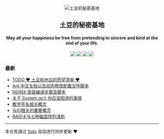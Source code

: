 <p align="center"><img alt="土豆的秘密基地" src="https://b3logfile.com/file/2020/09/timg已去底-af3ff126.jpeg"></p><h2 align="center">
土豆的秘密基地
</h2>

<h4 align="center">May all your happiness be free from pretending to sincere and kind at the end of your life.</h4>
<p align="center"><a title="土豆的秘密基地" target="_blank" href="https://github.com/Casithy/solo-blog"><img src="https://img.shields.io/github/last-commit/Casithy/solo-blog.svg?style=flat-square&color=FF9900"></a>
<a title="GitHub repo size in bytes" target="_blank" href="https://github.com/Casithy/solo-blog"><img src="https://img.shields.io/github/repo-size/Casithy/solo-blog.svg?style=flat-square"></a>
<a title="Solo Version" target="_blank" href="https://github.com/88250/solo/releases"><img src="https://img.shields.io/badge/solo-4.3.1-f1e05a.svg?style=flat-square&color=blueviolet"></a>
<a title="Hits" target="_blank" href="https://github.com/88250/hits"><img src="https://hits.b3log.org/Casithy/solo-blog.svg"></a></p>

### 最新

* [TODO ❤ 土豆和地瓜的愿望清单 ❤](https://www.casithy.work/articles/2021/01/28/1611793753299.html)
* [Ant 中文文档以及动态修改配置文件脚本](https://www.casithy.work/articles/2020/09/27/1601170685194.html)
* [NGINX 安装编译步骤及脚本](https://www.casithy.work/articles/2020/09/14/1600053702203.html)
* [关于 System.gc() 你应该知道的事情](https://www.casithy.work/articles/2020/09/14/1600052006541.html)
* [数字签名相关概念](https://www.casithy.work/articles/2020/09/14/1600050706056.html)
* [与IO相关的重要概念](https://www.casithy.work/articles/2020/09/14/1600050252439.html)
* [RAID卡与七种磁盘阵列浅析](https://www.casithy.work/articles/2020/09/14/1600048353018.html)



---

本仓库通过 [Solo](https://github.com/88250/solo) 自动进行同步更新 ❤️ 